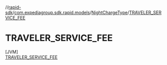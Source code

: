 //[rapid-sdk](../../../../index.md)/[com.expediagroup.sdk.rapid.models](../../index.md)/[NightChargeType](../index.md)/[TRAVELER_SERVICE_FEE](index.md)

# TRAVELER_SERVICE_FEE

[JVM]\
[TRAVELER_SERVICE_FEE](index.md)
